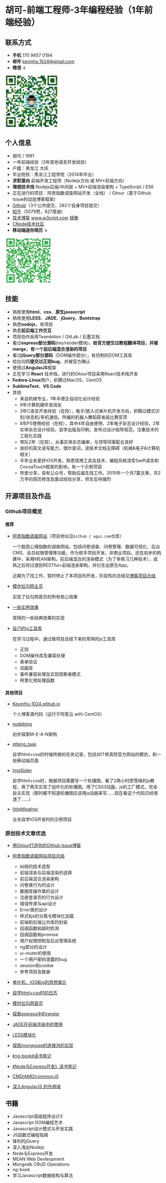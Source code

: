 # 胡可-前端工程师-3年编程经验（1年前端经验）

## 联系方式

- **手机** 170 9457 0194
- **邮件** <kevinhu.1024@gmail.com>
- **微信** ↓

![](weixin.png)

## 个人信息

- 胡可 / 1991
- 一年前端经验（3年其他语言开发经验）
- 户籍：黑龙江 大庆
- 毕业院校：黑龙江工程学院（2014年毕业）
- **求职意向** 前端开发工程师（Nodejs方向 或 MV*前端方向）
- **理想技术栈** Nodejs后端/中间层 + MV*前端渲染架构 + TypeScript / ES6
- 正在进行的项目：阿贵指数调查网站开发（全栈） / Gitour（基于Github Issue的动态博客框架）
- [Github](https://github.com/KevinHu-1024)（3个公共提交，282个自身项目提交） 
- [知乎](https://www.zhihu.com/people/tian-hao-75-66)（5079赞，927感谢） 
- [技术博客](http://www.w3cript.com) www.w3cript.com [镜像](http://kevinhu-1024.github.io/)
- [CNode技术社区](http://cnodejs.org/user/darknighten)
- **移动端迷你简历** ↓

![](yidongduan.png)

## 技能

- 熟练使用**html**、**css**、**原生javascript**
- 熟练使用**LESS**、**JADE**、**jQuery**、**Bootstrap**
- 熟悉**nodejs**，有项目
- 熟悉**前后端工作交互**
- 项目协作采用Teambition / GitLab / 石墨文档
- 看过**express部分源码**(res/render模块)，**给官方提交过教程翻译项目，并被merge**，**有一个前后端混合渲染的项目**
- 看过**jQuery部分源码**（DOM操作部分），有仿制的DOM工具库
- 给拉勾网**提交过正则bug**，并被官方确认
- 使用过**AngularJS**框架
- 正在学习 **React** 技术栈，进行的Gitour项目采用React技术栈开发
- **Fedora-Linux**用户，折腾过MacOS、CentOS
- **SublimeText**、**VS Code**
- 其他
    - 来自机械专业，1年半德企自动化设计经验
    - 9年计算机硬件发烧友
    - 3年C语言开发经验（在校），电子/嵌入式单片机开发方向，折腾过模式识别/状态机/多机通信。所编的机器人舞蹈获省级比赛奖项
    - 8年PS使用经验（在校），其中4年自由使用，2年电子杂志设计经验，2年实体杂志设计经验，自学出版及印刷，发布过设计指导规范，注重技术的工程化实践
    - 带队2年（在校），从事实体杂志编审，与领导同事配合良好
    - 良好的英文读写能力，偶尔查词，读技术文档无障碍（机械&电子&计算机相关）
    - 半年业余爱好iOS开发，熟悉常用工具及技术，编程风格深受Swift语言和CocoaTouch框架的影响，有一个示例项目
    - 热爱分享，自有公众号，帮助应届生找工作。2015年一个月7篇文章，共2万字的简历修改及面试经验分享，师生反响强烈

## 开源项目及作品

### Github项目概览

#### 推荐

- [阿贵指数调查网站](https://github.com/KevinHu-1024/agui.com)（项目地址见`Github / agui.com`仓库）

    一个股民心理指数的调查网站，包括问卷调查、问卷管理、数据可视化、后台CMS、会员权限管理等功能，作为练手项目开发，非商业项目。还在初步的构建中，采用MEAN架构，前后端混合的渲染模式（为了多练习几种技术），成熟之后将过渡到RESTful+前端渲染架构，并衍生出原生App。
    
    近期为了找工作，暂时停止了本项目的开发，阶段性的总结见[博客项目总结](/tags/项目总结/)

- [模仿拉勾网主页](https://github.com/KevinHu-1024/other_test)

    实现了拉勾网首页的所有核心效果

- [一些实例效果](http://www.w3cript.com/demo.html)

    常用的一些经典效果的实现

- [自己的js工具库](http://www.w3cript.com/demo.html)

    在学习过程中，通过做项目总结下来的常用的js工具库
    
    - 正则
   - DOM操作库及兼容处理
    - 表单验证
    - 动画库
    - 事件兼容处理及实现观察者模式
    - 柯里化预处理函数

#### 其他项目

- [KevinHu-1024.github.io](https://github.com/KevinHu-1024/KevinHu-1024.github.io)

    个人博客源代码（运行于阿里云 with CentOS）
    
- [nodeblog](https://github.com/KevinHu-1024/N-blog)

    初步探索M-E-A-N架构
    
- [ptteng_task](https://github.com/KevinHu-1024/ptteng_task)

    自学html+css的时候所做的任务记录，包括对IT修真院官方网站的模仿，和一些移动端页面
    
- [ImgSlider](https://github.com/KevinHu-1024/ImgSlider)

    自学html+css时，根据项目需要写一个轮播图，看了2两小时廖雪峰的js教程，用了两天实现了组件化的轮播图。用了CSS3动画，js的工厂模式，完全自主实现（那时都不知道轮播图应该用js动画来写……现在看这个代码已经很渣了……）
    
- [littleWeather](https://github.com/KevinHu-1024/littleWeather)

    业余自学iOS开发时的示例项目

### 原创技术文章优选

- [用Gitour打造你的Github Issue博客](/2016/04/05/用Gitour打造你的Github-Issue博客/)

- [阿贵指数调查网站项目总结](/tags/项目总结/)
    - 纠结的技术选型
    - 前端渲染与后端渲染的选择
    - 前后端混合渲染架构 
    - 问卷类行为的设计
    - 数据库操作类的设计
    - 注册登录页的行为设计
    - 错误传递与api设计
    - Error类的设计
    - 样式&js的分离与模块化加载
    - 前端和后端公共库的封装
    - 回调函数和超时检测
    - 回调函数和promise
    - 用户权限控制及后台管理系统
    - ng部分的设计
    - ui-router的使用
    - 一个用户密码泄露的bug
    - session和cookie
    - 参考项目及致谢
- [单片机、iOS和js的思想类比](/2016/04/01/单片机、iOS和js的思想类比/)
- [自学html+css时的日志](/2016/02/14/自学历程/)
- [模仿拉勾网首页](/2016/02/20/模仿拉勾网/)
- [探索express中的render](/2016/02/27/探索Express中的render/)
- [JADE在前端渲染中的使用](/2016/02/22/Jade在前端渲染中的使用/)
- [LESS模块化](/2016/02/21/LESS模块化/)
- [探索mongoose的连接池的实现](/2016/03/04/探索Mongoose连接池的实现/)
- [《ng-book》读书笔记](/tags/读书笔记/)
- [《Node与Express开发》读书笔记](/tags/读书笔记/)
- [CMD/AMD/commonJS](/2016/03/07/js的模块化/)
- [深入AngularJS 的作用域](/2016/03/17/深入AngularJS作用域/)

## 书籍

- Javascript高级程序设计3
- Javascript DOM编程艺术
- Javascript设计模式与开发实践
- JS函数式编程指南
- 锋利的jQuery
- 深入浅出Nodejs
- Node与Express开发
- MEAN Web Devleopment
- Mongodb CRUD Operations
- ng-book
- 学习Javascript数据结构与算法
